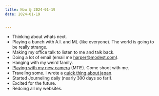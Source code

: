 ```yaml
---
title: Now @ 2024-01-19
date: 2024-01-19


---
```


* Thinking about whats next.
* Playing a bunch with A.I. and ML (like everyone). The world is going to be really strange.
* Making my office talk to listen to me and talk back.
* Doing a lot of email (email me [harper@modest.com](mailto:harper@modest.com)).
* Hanging with my weird family.
* [Playing with my new camera](https://photos.lol) (M11!!). Come shoot with me.
* Traveling some. I wrote a [quick thing about japan](https://japan.harperreed.com).
* Started Journeling daily (nearly 300 days so far!).
* Excited for the future.
* Redoing all my websites.
